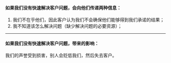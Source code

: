 #### 如果我们没有快速解决客户问题，会向他们传递两种信息：
1. 我们不在乎他们，因此客户认为我们不会确保他们能够得到我们承诺的结果；
2. 我不知道该怎么解决问题（缺少解决问题的必要资源）；

----
#### 如果我们没有快速解决客户问题，带来的影响：
我们的声誉受到损害，别人会贬低我们，然后失去客户。